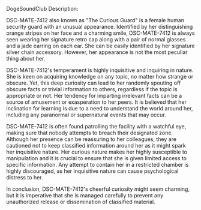 DogeSoundClub Description:

DSC-MATE-7412 also known as "The Curious Guard" is a female human security guard with an unusual appearance. Identified by her distinguishing orange stripes on her face and a charming smile, DSC-MATE-7412 is always seen wearing her signature retro cap along with a pair of normal glasses and a jade earring on each ear. She can be easily identified by her signature silver chain accessory. However, her appearance is not the most peculiar thing about her. 

DSC-MATE-7412's temperament is highly inquisitive and inquiring in nature. She is keen on acquiring knowledge on any topic, no matter how strange or obscure. Yet, this deep curiosity can lead to her randomly spouting off obscure facts or trivial information to others, regardless if the topic is appropriate or not. Her tendency for imparting irrelevant facts can be a source of amusement or exasperation to her peers. It is believed that her inclination for learning is due to a need to understand the world around her, including any paranormal or supernatural events that may occur. 

DSC-MATE-7412 is often found patrolling the facility with a watchful eye, making sure that nobody attempts to breach their designated zone. Although her presence can be reassuring to her colleagues, they are cautioned not to keep classified information around her as it might spark her inquisitive nature. Her curious nature makes her highly susceptible to manipulation and it is crucial to ensure that she is given limited access to specific information. Any attempt to contain her in a restricted chamber is highly discouraged, as her inquisitive nature can cause psychological distress to her. 

In conclusion, DSC-MATE-7412's cheerful curiosity might seem charming, but it is imperative that she is managed carefully to prevent any unauthorized release or dissemination of classified material.